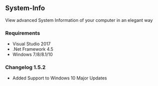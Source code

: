 ## System-Info
View advanced System Information of your computer in an elegant way

### Requirements
- Visual Studio 2017
- .Net Framework 4.5
- Windows 7/8/8.1/10

### Changelog 1.5.2
- Added Support to Windows 10 Major Updates
